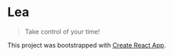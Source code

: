 # Lea

> Take control of your time!

This project was bootstrapped with [Create React App](https://github.com/facebook/create-react-app).